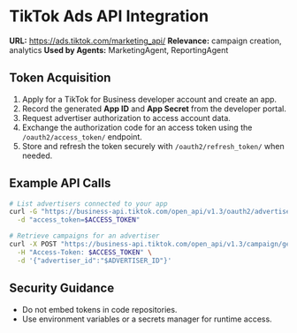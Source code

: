 # TikTok Ads API Integration

**URL:** https://ads.tiktok.com/marketing_api/
**Relevance:** campaign creation, analytics
**Used by Agents:** MarketingAgent, ReportingAgent

## Token Acquisition
1. Apply for a TikTok for Business developer account and create an app.
2. Record the generated **App ID** and **App Secret** from the developer portal.
3. Request advertiser authorization to access account data.
4. Exchange the authorization code for an access token using the `/oauth2/access_token/` endpoint.
5. Store and refresh the token securely with `/oauth2/refresh_token/` when needed.

## Example API Calls

```bash
# List advertisers connected to your app
curl -G "https://business-api.tiktok.com/open_api/v1.3/oauth2/advertiser/get/" \
  -d "access_token=$ACCESS_TOKEN"

# Retrieve campaigns for an advertiser
curl -X POST "https://business-api.tiktok.com/open_api/v1.3/campaign/get/" \
  -H "Access-Token: $ACCESS_TOKEN" \
  -d '{"advertiser_id":"$ADVERTISER_ID"}'
```

## Security Guidance
- Do not embed tokens in code repositories.
- Use environment variables or a secrets manager for runtime access.
